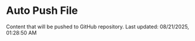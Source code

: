 # Auto Push File

Content that will be pushed to GitHub repository.
Last updated: 08/21/2025, 01:28:50 AM